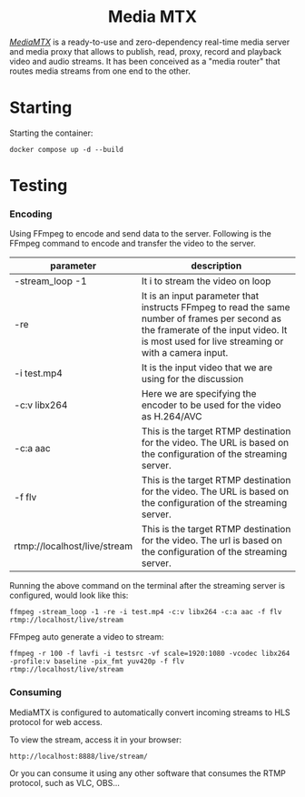 <h1 style="text-align:center">Media MTX</h1>

_[MediaMTX](https://github.com/bluenviron/mediamtx)_ is a ready-to-use and zero-dependency real-time media server and
media proxy that allows to publish, read, proxy, record and playback video and audio streams. It has been conceived as
a "media router" that routes media streams from one end to the other.

# Starting

Starting the container:

```shell
docker compose up -d --build
```

# Testing

### Encoding

Using FFmpeg to encode and send data to the server. Following is the FFmpeg command to encode and transfer the video to
the server.

| parameter                    | description                                                                                                                                                                                 |
|------------------------------|---------------------------------------------------------------------------------------------------------------------------------------------------------------------------------------------|
| -stream_loop -1              | It i to stream the video on loop                                                                                                                                                            | 
| -re                          | It is an input parameter that instructs FFmpeg to read the same number of frames per second as the framerate of the input video. It is most used for live streaming or with a camera input. |
| -i test.mp4                  | It is the input video that we are using for the discussion                                                                                                                                  |
| -c:v libx264                 | Here we are specifying the encoder to be used for the video as H.264/AVC                                                                                                                    |
| -c:a aac                     | This is the target RTMP destination for the video. The URL is based on the configuration of the streaming server.                                                                           |
| -f flv                       | This is the target RTMP destination for the video. The URL is based on the configuration of the streaming server.                                                                           |
| rtmp://localhost/live/stream | This is the target RTMP destination for the video. The url is based on the configuration of the streaming server.                                                                           |

Running the above command on the terminal after the streaming server is configured, would look like this:

```shell
ffmpeg -stream_loop -1 -re -i test.mp4 -c:v libx264 -c:a aac -f flv rtmp://localhost/live/stream
```

FFmpeg auto generate a video to stream:

```shell
ffmpeg -r 100 -f lavfi -i testsrc -vf scale=1920:1080 -vcodec libx264 -profile:v baseline -pix_fmt yuv420p -f flv rtmp://localhost/live/stream
```

### Consuming

MediaMTX is configured to automatically convert incoming streams to HLS protocol for web access.

To view the stream, access it in your browser:

```text
http://localhost:8888/live/stream/
```

Or you can consume it using any other software that consumes the RTMP protocol, such as VLC, OBS...
